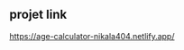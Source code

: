 projet link
---------------------------------------------
https://age-calculator-nikala404.netlify.app/
